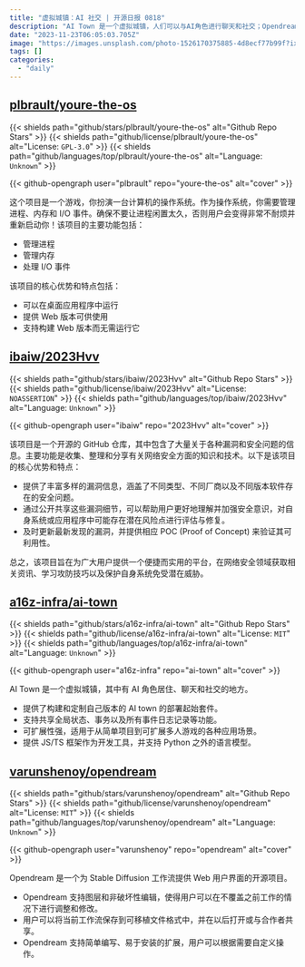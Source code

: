 ```yaml
---
title: "虚拟城镇：AI 社交 | 开源日报 0818"
description: "AI Town 是一个虚拟城镇，人们可以与AI角色进行聊天和社交；Opendream 是一个支持图层和非破坏性编辑的Web界面，用于Stable Diffusion工作流；You're the OS 是一个模拟操作系统的游戏，玩家需要管理进程、内存和I/O事件；2023Hvv 是一个收集和分享关于漏洞和安全问题的开源项目。"
date: "2023-11-23T06:05:03.705Z"
image: "https://images.unsplash.com/photo-1526170375885-4d8ecf77b99f?ixlib=rb-4.0.3&q=85&fm=jpg&crop=entropy&cs=srgb"
tags: []
categories:
  - "daily"
---
```


## [plbrault/youre-the-os](https://github.com/plbrault/youre-the-os)

{{< shields path="github/stars/plbrault/youre-the-os" alt="Github Repo Stars" >}} {{< shields path="github/license/plbrault/youre-the-os" alt="License: `GPL-3.0`" >}} {{< shields path="github/languages/top/plbrault/youre-the-os" alt="Language: `Unknown`" >}}

{{< github-opengraph user="plbrault" repo="youre-the-os" alt="cover" >}}

这个项目是一个游戏，你扮演一台计算机的操作系统。作为操作系统，你需要管理进程、内存和 I/O 事件。确保不要让进程闲置太久，否则用户会变得非常不耐烦并重新启动你！该项目的主要功能包括：

- 管理进程
- 管理内存
- 处理 I/O 事件

该项目的核心优势和特点包括：

- 可以在桌面应用程序中运行
- 提供 Web 版本可供使用
- 支持构建 Web 版本而无需运行它
  
## [ibaiw/2023Hvv](https://github.com/ibaiw/2023Hvv)

{{< shields path="github/stars/ibaiw/2023Hvv" alt="Github Repo Stars" >}} {{< shields path="github/license/ibaiw/2023Hvv" alt="License: `NOASSERTION`" >}} {{< shields path="github/languages/top/ibaiw/2023Hvv" alt="Language: `Unknown`" >}}

{{< github-opengraph user="ibaiw" repo="2023Hvv" alt="cover" >}}

该项目是一个开源的 GitHub 仓库，其中包含了大量关于各种漏洞和安全问题的信息。主要功能是收集、整理和分享有关网络安全方面的知识和技术。以下是该项目的核心优势和特点：

- 提供了丰富多样的漏洞信息，涵盖了不同类型、不同厂商以及不同版本软件存在的安全问题。
- 通过公开共享这些漏洞细节，可以帮助用户更好地理解并加强安全意识，对自身系统或应用程序中可能存在潜在风险点进行评估与修复。
- 及时更新最新发现的漏洞，并提供相应 POC (Proof of Concept) 来验证其可利用性。

总之，该项目旨在为广大用户提供一个便捷而实用的平台，在网络安全领域获取相关资讯、学习攻防技巧以及保护自身系统免受潜在威胁。
  
## [a16z-infra/ai-town](https://github.com/a16z-infra/ai-town)

{{< shields path="github/stars/a16z-infra/ai-town" alt="Github Repo Stars" >}} {{< shields path="github/license/a16z-infra/ai-town" alt="License: `MIT`" >}} {{< shields path="github/languages/top/a16z-infra/ai-town" alt="Language: `Unknown`" >}}

{{< github-opengraph user="a16z-infra" repo="ai-town" alt="cover" >}}

AI Town 是一个虚拟城镇，其中有 AI 角色居住、聊天和社交的地方。

- 提供了构建和定制自己版本的 AI town 的部署起始套件。
- 支持共享全局状态、事务以及所有事件日志记录等功能。
- 可扩展性强，适用于从简单项目到可扩展多人游戏的各种应用场景。
- 提供 JS/TS 框架作为开发工具，并支持 Python 之外的语言模型。
  
## [varunshenoy/opendream](https://github.com/varunshenoy/opendream)

{{< shields path="github/stars/varunshenoy/opendream" alt="Github Repo Stars" >}} {{< shields path="github/license/varunshenoy/opendream" alt="License: `MIT`" >}} {{< shields path="github/languages/top/varunshenoy/opendream" alt="Language: `Unknown`" >}}

{{< github-opengraph user="varunshenoy" repo="opendream" alt="cover" >}}

Opendream 是一个为 Stable Diffusion 工作流提供 Web 用户界面的开源项目。

- Opendream 支持图层和非破坏性编辑，使得用户可以在不覆盖之前工作的情况下进行调整和修改。
- 用户可以将当前工作流保存到可移植文件格式中，并在以后打开或与合作者共享。
- Opendream 支持简单编写、易于安装的扩展，用户可以根据需要自定义操作。
  